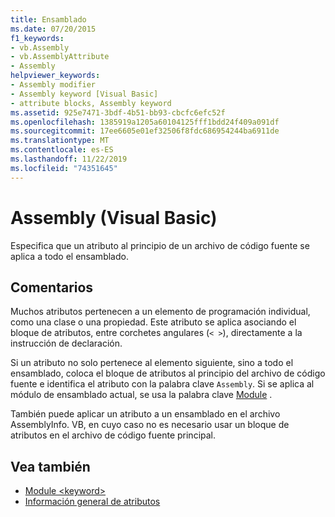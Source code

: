 ```yaml
---
title: Ensamblado
ms.date: 07/20/2015
f1_keywords:
- vb.Assembly
- vb.AssemblyAttribute
- Assembly
helpviewer_keywords:
- Assembly modifier
- Assembly keyword [Visual Basic]
- attribute blocks, Assembly keyword
ms.assetid: 925e7471-3bdf-4b51-bb93-cbcfc6efc52f
ms.openlocfilehash: 1385919a1205a60104125fff1bdd24f409a091df
ms.sourcegitcommit: 17ee6605e01ef32506f8fdc686954244ba6911de
ms.translationtype: MT
ms.contentlocale: es-ES
ms.lasthandoff: 11/22/2019
ms.locfileid: "74351645"
---
```

# <a name="assembly-visual-basic"></a>Assembly (Visual Basic)
Especifica que un atributo al principio de un archivo de código fuente se aplica a todo el ensamblado.  
  
## <a name="remarks"></a>Comentarios  
 Muchos atributos pertenecen a un elemento de programación individual, como una clase o una propiedad. Este atributo se aplica asociando el bloque de atributos, entre corchetes angulares (`< >`), directamente a la instrucción de declaración.  
  
 Si un atributo no solo pertenece al elemento siguiente, sino a todo el ensamblado, coloca el bloque de atributos al principio del archivo de código fuente e identifica el atributo con la palabra clave `Assembly`. Si se aplica al módulo de ensamblado actual, se usa la palabra clave [Module](../../../visual-basic/language-reference/modifiers/module-keyword.md) .  
  
 También puede aplicar un atributo a un ensamblado en el archivo AssemblyInfo. VB, en cuyo caso no es necesario usar un bloque de atributos en el archivo de código fuente principal.  
  
## <a name="see-also"></a>Vea también

- [Module \<keyword>](../../../visual-basic/language-reference/modifiers/module-keyword.md)
- [Información general de atributos](../../../visual-basic/programming-guide/concepts/attributes/index.md)
